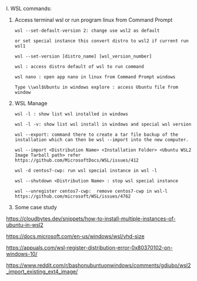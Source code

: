 I. WSL commands: 

1. Access terminal wsl or run program linux from Command Prompt
	```
	wsl --set-default-version 2: change use wsl2 as default
	
	or set special instance this convert distro to wsl2 if current run wsl1
	
	wsl --set-version [distro_name] [wsl_version_number]

	wsl : access distro default of wsl to run command

	wsl nano : open app nano in linux from Command Prompt windows

	Type \\wsl$Ubuntu in windows explore : access Ubuntu file from window
	```
2. WSL Manage
	<!-- https://superuser.com/questions/1667969/create-wsl2-instance-from-vhdx -->
	```
	wsl -l : show list wsl installed in windows
	
	wsl -l -v: show list wsl install in windows and special wsl version
	
	wsl --export: command there to create a tar file backup of the installation which can then be wsl --import into the new computer. 
	
	wsl --import <Distribution Name> <Installation Folder> <Ubuntu WSL2 Image Tarball path> refer https://github.com/MicrosoftDocs/WSL/issues/412
	
	wsl -d centos7-cwp: run wsl special instance in wsl -l
	
	wsl --shutdown <Distribution Name> : stop wsl special instance
	
	wsl --unregister centos7-cwp:  remove centos7-cwp in wsl-l
	https://github.com/microsoft/WSL/issues/4762
	```


3. Some case study

https://cloudbytes.dev/snippets/how-to-install-multiple-instances-of-ubuntu-in-wsl2

https://docs.microsoft.com/en-us/windows/wsl/vhd-size

https://appuals.com/wsl-register-distribution-error-0x80370102-on-windows-10/

https://www.reddit.com/r/bashonubuntuonwindows/comments/gdiubo/wsl2_import_existing_ext4_image/
